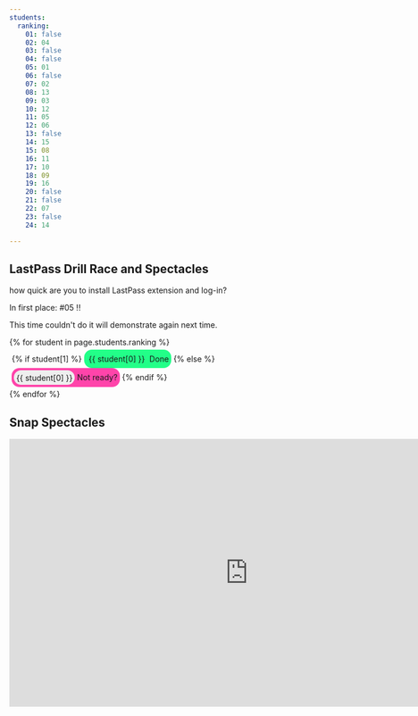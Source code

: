 ```yaml
---
students:
  ranking:
    01: false
    02: 04
    03: false
    04: false
    05: 01
    06: false
    07: 02
    08: 13
    09: 03
    10: 12
    11: 05
    12: 06
    13: false
    14: 15
    15: 08
    16: 11
    17: 10
    18: 09
    19: 16
    20: false
    21: false
    22: 07
    23: false
    24: 14

---
```


## LastPass Drill Race and Spectacles

how quick are you to install LastPass extension and log-in?

In first place: #05 !!

This time couldn't do it will demonstrate again next time.

<style>
  .student-tasks-grid span {
  display: inline-block;
  border-radius: 1em;
  padding: 0.3em;
  }
  .student-tasks-grid span.yet-to-do .number {
  background-color: #EEE;
}
  .student-tasks-grid span.done {
  background-color: #2F8;
  }
  .student-tasks-grid span.yet-to-do {
  background-color: #F4A;
  }
</style>

<div class="student-tasks-grid" style="display:flex-wrap;">
{% for student in page.students.ranking %}
  <span>
  {% if student[1] %}
    <span class="done">
      <span class="number">
      {{ student[0] }}
      </span>
      Done
    </span>
  {% else %}
    <span class="yet-to-do">
      <span class="number">
      {{ student[0] }}
      </span>
      Not ready?
    </span>
  {% endif %}
  </span>
{% endfor %}
</div>

## Snap Spectacles

<iframe width="854" height="480" src="https://www.youtube.com/embed/XqkOFLBSJR8" frameborder="0" allowfullscreen></iframe>

